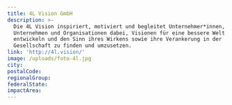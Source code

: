 ```yaml
---
title: 4L Vision GmbH
description: >-
  Die 4L Vision inspiriert, motiviert und begleitet Unternehmer*innen,
  Unternehmen und Organisationen dabei, Visionen für eine bessere Welt zu
  entwickeln und den Sinn ihres Wirkens sowie ihre Verankerung in der
  Gesellschaft zu finden und umzusetzen. 
link: 'http://4l.vision/'
image: /uploads/foto-4l.jpg
city:
postalCode:
regionalGroup:
federalState:
impactArea:
---
```


